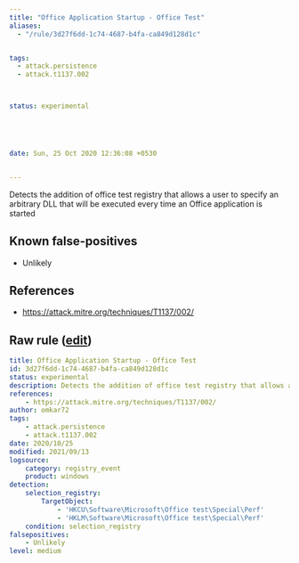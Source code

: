 ```yaml
---
title: "Office Application Startup - Office Test"
aliases:
  - "/rule/3d27f6dd-1c74-4687-b4fa-ca849d128d1c"


tags:
  - attack.persistence
  - attack.t1137.002



status: experimental





date: Sun, 25 Oct 2020 12:36:08 +0530


---
```


Detects the addition of office test registry that allows a user to specify an arbitrary DLL that will be executed every time an Office application is started

<!--more-->


## Known false-positives

* Unlikely



## References

* https://attack.mitre.org/techniques/T1137/002/


## Raw rule ([edit](https://github.com/SigmaHQ/sigma/edit/master/rules/windows/registry_event/registry_event_office_test_regadd.yml))
```yaml
title: Office Application Startup - Office Test
id: 3d27f6dd-1c74-4687-b4fa-ca849d128d1c
status: experimental
description: Detects the addition of office test registry that allows a user to specify an arbitrary DLL that will be executed every time an Office application is started
references:
    - https://attack.mitre.org/techniques/T1137/002/
author: omkar72
tags:
    - attack.persistence
    - attack.t1137.002
date: 2020/10/25
modified: 2021/09/13
logsource:
    category: registry_event
    product: windows
detection:
    selection_registry:
        TargetObject:
            - 'HKCU\Software\Microsoft\Office test\Special\Perf'
            - 'HKLM\Software\Microsoft\Office test\Special\Perf'
    condition: selection_registry
falsepositives:
    - Unlikely
level: medium

```
